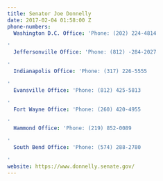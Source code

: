 ```yaml
---
title: Senator Joe Donnelly
date: 2017-02-04 01:58:00 Z
phone-numbers:
  Washington D.C. Office: 'Phone: (202) 224-4814

'
  Jeffersonville Office: 'Phone: (812) -284-2027

'
  Indianapolis Office: 'Phone: (317) 226-5555

'
  Evansville Office: 'Phone: (812) 425-5813

'
  Fort Wayne Office: 'Phone: (260) 420-4955

'
  Hammond Office: 'Phone: (219) 852-0089

'
  South Bend Office: 'Phone: (574) 288-2780

'
website: https://www.donnelly.senate.gov/
---
```



